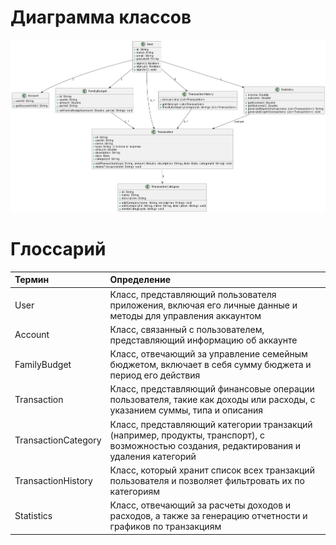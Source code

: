 # Диаграмма классов  

![Диаграмма классов](https://github.com/MaxGrinderAfk/jcrpoLabi/blob/main/documents/diagrams/images/ClassDiagram.png) 

# Глоссарий

| Термин | Определение |
|:--|:--|
| User | Класс, представляющий пользователя приложения, включая его личные данные и методы для управления аккаунтом |
| Account | Класс, связанный с пользователем, представляющий информацию об аккаунте |
| FamilyBudget | Класс, отвечающий за управление семейным бюджетом, включает в себя сумму бюджета и период его действия |
| Transaction | Класс, представляющий финансовые операции пользователя, такие как доходы или расходы, с указанием суммы, типа и описания |
| TransactionCategory | Класс, представляющий категории транзакций (например, продукты, транспорт), с возможностью создания, редактирования и удаления категорий |
| TransactionHistory | Класс, который хранит список всех транзакций пользователя и позволяет фильтровать их по категориям |
| Statistics | Класс, отвечающий за расчеты доходов и расходов, а также за генерацию отчетности и графиков по транзакциям |
